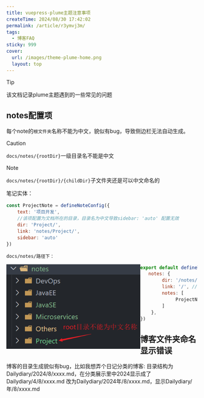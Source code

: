 ```yaml
---
title: vuepress-plume主题注意事项
createTime: 2024/08/30 17:42:02
permalink: /article/r3ymvj3m/
tags:
  - 博客FAQ
sticky: 999
cover:
  url: /images/theme-plume-home.png
  layout: top
---
```


> [!TIP]
>
> 该文档记录plume主题遇到的一些常见的问题

<!-- more -->

## notes配置项

每个note的`根文件夹`名称不能为中文，貌似有bug，导致侧边栏无法自动生成。

> [!CAUTION]
>
> `docs/notes/{rootDir}`一级目录名不能是中文

> [!NOTE]
>
> `docs/notes/{rootDir}/{childDir}`子文件夹还是可以中文命名的

笔记实体：

```js
const ProjectNote = defineNoteConfig({
    text: '项目开发',
    //该项配置为文档所在的目录，目录名为中文导致sidebar: 'auto' 配置无效
    dir: 'Project/',				
    link: 'notes/Project/',
    sidebar: 'auto'
})
```

`docs/notes/路径下：`

<img src="./plume主题注意事项.assets/image-20240830174735449.png" align="left" alt="image-20240830174735449" style="zoom:80%;" />

```js
export default defineThemeConfig({
   notes: {
        dir: '/notes/', // 声明所有笔记的目录
        link: '/', // 声明所有笔记默认的链接前缀， 默认为 '/'
        notes: [
             ProjectNote
        ]
    },
})
```

## 博客文件夹命名显示错误

博客的目录生成貌似有bug，比如我想弄个日记分类的博客:
目录结构为Dailydiary/2024/8/xxxx.md，在分类展示里中2024显示成了Dailydiary/4/8/xxxx.md
改为Dailydiary/2024年/8/xxxx.md，显示Dailydiary/年/8/xxxx.md


